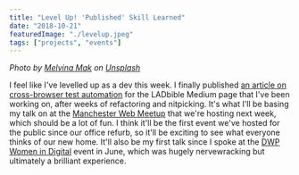 ```yaml
---
title: "Level Up! 'Published' Skill Learned"
date: "2018-10-21"
featuredImage: "./levelup.jpeg"
tags: ["projects", "events"]
---
```

*Photo by [Melvina Mak](https://medium.com/r/?url=https%3A%2F%2Funsplash.com%2Fphotos%2Fg3iPyBkN2vw%3Futm_source%3Dunsplash%26utm_medium%3Dreferral%26utm_content%3DcreditCopyText) on [Unsplash](https://medium.com/r/?url=https%3A%2F%2Funsplash.com%2Fsearch%2Fphotos%2Fpokemon%3Futm_source%3Dunsplash%26utm_medium%3Dreferral%26utm_content%3DcreditCopyText)*

I feel like I've levelled up as a dev this week. I finally published [an article on cross-browser test automation](https://medium.com/ladbiblegroup/automating-browserstack-screenshot-generation-with-circleci-502bad7dcb7d) for the LADbible Medium page that I've been working on, after weeks of refactoring and nitpicking. It's what I'll be basing my talk on at the [Manchester Web Meetup](https://www.meetup.com/Manchester-Web-Meetup/events/255197131/) that we're hosting next week, which should be a lot of fun. I think it'll be the first event we've hosted for the public since our office refurb, so it'll be exciting to see what everyone thinks of our new home. It'll also be my first talk since I spoke at the [DWP Women in Digital](https://dwpdigital.blog.gov.uk/2018/05/30/introducing-our-second-women-in-digital-event/) event in June, which was hugely nervewracking but ultimately a brilliant experience.